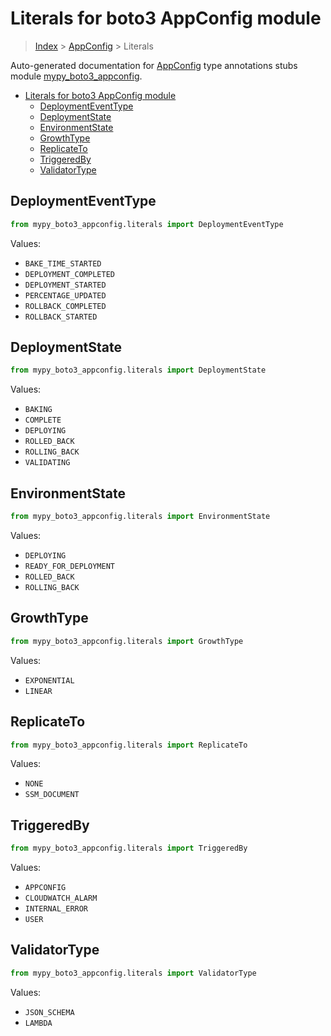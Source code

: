 # Literals for boto3 AppConfig module

> [Index](../index.md) > [AppConfig](./index.md) > Literals

Auto-generated documentation for [AppConfig](https://boto3.amazonaws.com/v1/documentation/api/latest/reference/services/appconfig.html#AppConfig)
type annotations stubs module [mypy_boto3_appconfig](https://pypi.org/project/mypy-boto3-appconfig/).

- [Literals for boto3 AppConfig module](#literals-for-boto3-appconfig-module)
  - [DeploymentEventType](#deploymenteventtype)
  - [DeploymentState](#deploymentstate)
  - [EnvironmentState](#environmentstate)
  - [GrowthType](#growthtype)
  - [ReplicateTo](#replicateto)
  - [TriggeredBy](#triggeredby)
  - [ValidatorType](#validatortype)

## DeploymentEventType

```python
from mypy_boto3_appconfig.literals import DeploymentEventType
```

Values:

- `BAKE_TIME_STARTED`
- `DEPLOYMENT_COMPLETED`
- `DEPLOYMENT_STARTED`
- `PERCENTAGE_UPDATED`
- `ROLLBACK_COMPLETED`
- `ROLLBACK_STARTED`

## DeploymentState

```python
from mypy_boto3_appconfig.literals import DeploymentState
```

Values:

- `BAKING`
- `COMPLETE`
- `DEPLOYING`
- `ROLLED_BACK`
- `ROLLING_BACK`
- `VALIDATING`

## EnvironmentState

```python
from mypy_boto3_appconfig.literals import EnvironmentState
```

Values:

- `DEPLOYING`
- `READY_FOR_DEPLOYMENT`
- `ROLLED_BACK`
- `ROLLING_BACK`

## GrowthType

```python
from mypy_boto3_appconfig.literals import GrowthType
```

Values:

- `EXPONENTIAL`
- `LINEAR`

## ReplicateTo

```python
from mypy_boto3_appconfig.literals import ReplicateTo
```

Values:

- `NONE`
- `SSM_DOCUMENT`

## TriggeredBy

```python
from mypy_boto3_appconfig.literals import TriggeredBy
```

Values:

- `APPCONFIG`
- `CLOUDWATCH_ALARM`
- `INTERNAL_ERROR`
- `USER`

## ValidatorType

```python
from mypy_boto3_appconfig.literals import ValidatorType
```

Values:

- `JSON_SCHEMA`
- `LAMBDA`
